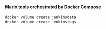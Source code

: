 
#### Mario tools orchestrated by Docker Compose

```bash
docker volume create jenkinsdata
docker volume create jenkinslogs
```